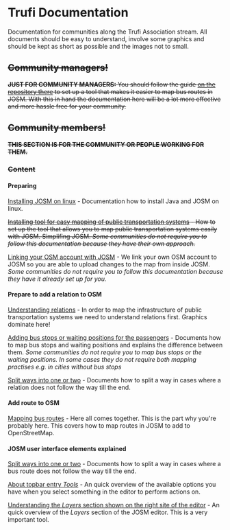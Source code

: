 # Trufi Documentation

Documentation for communities along the Trufi Association stream. All documents should be easy to understand, involve some graphics and should be kept as short as possible and the images not to small.

## ~~Community managers!~~

~~**JUST FOR COMMUNITY MANAGERS:** You should follow the guide [on the repository there](https://github.com/trufi-association/routemapping_josmconfig) to set up a tool that makes it easier to map bus routes in JOSM. With this in hand the documentation here will be a lot more effective and more hassle free for your community.~~

## ~~Community members!~~

~~**THIS SECTION IS FOR THE COMMUNITY OR PEOPLE WORKING FOR THEM.**~~

### ~~Content~~

#### Preparing

[Installing JOSM on linux](installing-josm-on-linux/index.md) - Documentation how to install Java and JOSM on linux.

~~[Installing tool for easy mapping of public transportation systems](installing-mapping-tool/index.md) - How to set up the tool that allows you to map public transportation systems easily with JOSM. Simplifing JOSM. _Some communities do not require you to follow this documentation because they have their own approach._~~

[Linking your OSM account with JOSM](oauth-josm/index.md) - We link your own OSM account to JOSM so you are able to upload changes to the map from inside JOSM. _Some communities do not require you to follow this documentation because they have it already set up for you._

#### Prepare to add a relation to OSM

[Understanding relations](understanding-relations/index.md) - In order to map the infrastructure of public transportation systems we need to understand relations first. Graphics dominate here!

[Adding bus stops or waiting positions for the passengers](adding-bus-stops/index.md) - Documents how to map bus stops and waiting positions and explains the difference between them. _Some communities do not require you to map bus stops or the waiting positions. In some cases they do not require both mapping practises e.g. in cities without bus stops_

[Split ways into one or two](split-ways/index.md) - Documents how to split a way in cases where a relation does not follow the way till the end.

#### Add route to OSM

[Mapping bus routes](mapping-routes/index.md) - Here all comes together. This is the part why you're probably here. This covers how to map routes in JOSM to add to OpenStreetMap.

#### JOSM user interface elements explained

[Split ways into one or two](split-ways/index.md) - Documents how to split a way in cases where a bus route does not follow the way till the end.

[About topbar entry _Tools_](josm-tools/index.md) - An quick overview of the available options you have when you select something in the editor to perform actions on.

[Understanding the _Layers_ section shown on the right site of the editor](josm-editor-layers/index.md) - An quick overview of the _Layers_ section of the JOSM editor. This is a very important tool.
